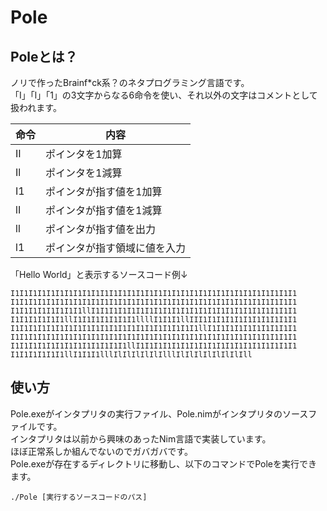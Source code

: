 # Pole
## Poleとは？
ノリで作ったBrainf*ck系？のネタプログラミング言語です。  
「I」「l」「1」の3文字からなる6命令を使い、それ以外の文字はコメントとして扱われます。  

| 命令 | 内容 |
----|---- 
| II | ポインタを1加算 |
| Il | ポインタを1減算 |
| I1 | ポインタが指す値を1加算 |
| lI | ポインタが指す値を1減算 |
| ll | ポインタが指す値を出力 |
| l1 | ポインタが指す領域に値を入力 |

「Hello World」と表示するソースコード例↓
```
I1I1I1I1I1I1I1I1I1I1I1I1I1I1I1I1I1I1I1I1I1I1I1I1I1I1I1I1I1I1I1I1
I1I1I1I1I1I1I1I1I1I1I1I1I1I1I1I1I1I1I1I1I1I1I1I1I1I1I1I1I1I1I1I1
I1I1I1I1I1I1I1I1llI1I1I1I1I1I1I1I1I1I1I1I1I1I1I1I1I1I1I1I1I1I1I1
I1I1I1I1I1I1llI1I1I1I1I1I1I1llllI1I1I1llIII1I1I1I1I1I1I1I1I1I1I1
I1I1I1I1I1I1I1I1I1I1I1I1I1I1I1I1I1I1I1I1I1llI1I1I1I1I1I1I1I1I1I1
I1I1I1I1I1I1I1I1I1I1I1I1I1I1I1I1I1I1I1I1I1I1I1I1I1I1I1I1I1I1I1I1
I1I1I1I1I1I1I1I1I1I1I1I1I1llI1I1I1I1I1I1I1I1I1I1I1I1I1I1I1I1I1I1
I1I1I1I1I1I1llI1I1I1lllIlIlIlIlIlIlllIlIlIlIlIlIlIlIll
```

## 使い方
Pole.exeがインタプリタの実行ファイル、Pole.nimがインタプリタのソースファイルです。  
インタプリタは以前から興味のあったNim言語で実装しています。  
ほぼ正常系しか組んでないのでガバガバです。  
Pole.exeが存在するディレクトリに移動し、以下のコマンドでPoleを実行できます。
```
./Pole [実行するソースコードのパス]
```
